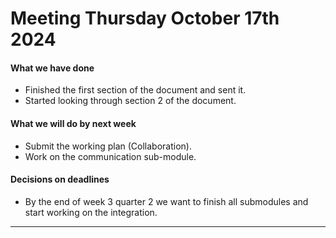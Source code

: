 # Meeting Thursday October 17th 2024
#### What we have done
* Finished the first section of the document and sent it.
* Started looking through section 2 of the document.
#### What we will do by next week
* Submit the working plan (Collaboration).
* Work on the communication sub-module.
#### Decisions on deadlines
* By the end of week 3 quarter 2 we want to finish all submodules and start working on the integration.
***
